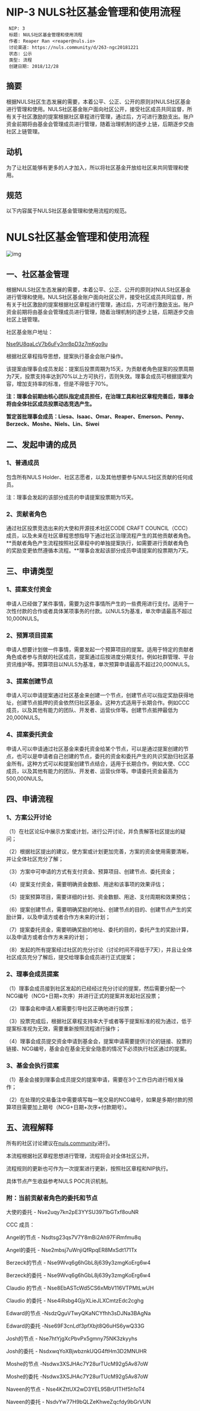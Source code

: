 # NIP-3 NULS社区基金管理和使用流程

```
 NIP: 3
 标题: NULS社区基金管理和使用流程
 作者: Reaper Ran <reaper@nuls.io>
 讨论渠道: https://nuls.community/d/263-ngc20181221
 状态: 公示
 类型: 流程
 创建日期: 2018/12/28
```



## 摘要

根据NULS社区生态发展的需要，本着公平、公正、公开的原则对NULS社区基金进行管理和使用。NULS社区基金账户面向社区公开，接受社区成员共同监督，所有关于社区激励的提案根据社区章程进行管理，通过后，方可进行激励支出。账户资金前期将由基金会管理成员进行管理，随着治理机制的逐步上链，后期逐步交由社区上链管理。



## 动机

为了让社区能够有更多的人才加入，所以将社区基金开放给社区来共同管理和使用。



## 规范

以下内容属于NULS社区基金管理和使用流程的规范。



# NULS社区基金管理和使用流程

![img](https://nuls.community/assets/files/2018-12-21/1545375408-182645-20181221145608.png) 

## **一、社区基金管理**

根据NULS社区生态发展的需要，本着公平、公正、公开的原则对NULS社区基金进行管理和使用。NULS社区基金账户面向社区公开，接受社区成员共同监督，所有关于社区激励的提案根据社区章程进行管理，通过后，方可进行激励支出。账户资金前期将由基金会管理成员进行管理，随着治理机制的逐步上链，后期逐步交由社区上链管理。

社区基金账户地址：

[Nse9U8qaLcV7b6uFy3nr8pD3z7mKgo9u](https://nulscan.io/accountInfo?address=Nse9U8qaLcV7b6uFy3nr8pD3z7mKgo9u)

根据社区章程指导思想，提案执行基金会账户操作。

该提案由理事会成员发起：提案后投票周期为15天，为贡献者角色提案的投票周期为7天，投票支持率达到70%以上方可执行，否则失效。理事会成员可根据提案内容，增加支持率的标准，但是不得低于70%。 

**注：理事会前期由核心团队指定成员担任，在治理工具和社区章程完善后，理事会将由全体社区成员投票动态竞选产生。**

**暂定首批理事会成员：Liesa、Isaac、Omar、Reaper、Emerson、Penny、Berzeck、Moshe、Niels、Lin、Siwei** 

## **二、发起申请的成员**

### **1、普通成员**

包含所有NULS Holder、社区志愿者，以及其他想要参与NULS社区贡献的任何成员。

注：理事会发起的该部分成员的申请提案投票期为15天。

 

### **2、贡献者角色**

通过社区投票竞选出来的大使和开源技术社区CODE CRAFT COUNCIL（CCC）成员，以及未来在社区章程思想指导下通过社区治理流程产生的其他贡献者角色。**贡献者角色产生流程按照社区章程中的单独提案执行，如需要进行贡献者角色的奖励变更依然遵循本流程。**理事会发起该部分成员申请提案的投票期为7天。

## **三、申请类型**

### **1、提案支付资金**

申请人已经做了某件事情，需要为这件事情所产生的一些费用进行支付。适用于一次性付款的合作或者具体某项事务的付款。以NULS为基准，单次申请最高不超过10,000NULS。

### **2、预算项目提案**

申请人想要计划做一件事情，需要发起一个预算项目的提案。适用于特定的贡献者角色或者参与贡献的社区成员，提案通过后按进度分期支付。例如社群管理、平台资讯维护等。预算项目以NULS为基准，单次预算申请最高不超过20,000NULS。

### **3、提案创建节点**

申请人可以申请提案通过社区基金来创建一个节点，创建节点可以指定奖励获得地址，创建节点抵押的资金依然归社区基金。这种方式适用于长期合作。例如CCC成员，以及其他有能力的团队、开发者、运营伙伴等。创建节点抵押最低为20,000NULS。

### **4、提案委托资金**

申请人可以申请通过社区基金来委托资金给某个节点，可以是通过提案创建的节点，也可以是申请者自己创建的节点，委托的资金和委托产生的共识奖励归社区基金所有。这种方式可以和提案创建节点结合，适用于长期合作。例如大使、CCC成员，以及其他有能力的团队、开发者、运营伙伴等。申请委托资金最高为500,000NULS。

## **四、申请流程**

### **1、方案公开讨论**

（1）在社区论坛中展示方案或计划，进行公开讨论，并负责解答社区提出的疑问；

（2）根据社区提出的建议，使方案或计划更加完善，方案的资金使用需要清晰，并让全体社区充分了解；

（3）方案中可申请的方式有支付资金、预算项目、创建节点、委托资金；

（4）提案支付资金，需要明确资金数额、用途和该事项的效果评估；

（5）提案预算项目，需要详细的计划、资金数额、用途、支付周期和效果预估；

（6）提案创建节点，需要明确奖励的地址、创建节点的目的、创建节点产生的奖励计算，以及申请方或者合作方未来的计划；

（7）提案委托资金，需要明确奖励的地址、委托的目的，委托产生的奖励计算，以及申请方或者合作方未来的计划；

（8）发起的所有提案经过社区的充分讨论（讨论时间不得低于7天），并且让全体社区成员充分了解后，提交给理事会成员进行正式提案；

### **2、理事会成员提案**

（1）理事会成员接到社区发起的已经经过充分讨论的提案，然后需要分配一个NCG编号（NCG+日期+次序）并进行正式的提案并发起社区投票；

（2）理事会和申请人都需要引导社区正确地进行投票；

（3）投票完成后，根据社区章程支持率大于或者等于提案标准的视为通过，低于提案标准视为无效，需要重新按照流程进行操作；

（4）理事会成员提交资金申请到基金会，提案申请需要提供讨论的链接、投票的链接、NCG编号，基金会在基金无安全隐患的情况下必须执行社区通过的提案。

### **3、基金会执行提案**

（1）基金会接到理事会成员提交的提案申请，需要在3个工作日内进行相关操作；

（2）在处理的交易备注中需要填写每一笔交易的NCG编号，如果是多期付款的预算项目需要加上期号（NCG+日期+次序+付款期号）。

## **五、流程解释**

所有的社区讨论建议在[nuls.community](https://nuls.community/)进行。

本流程根据社区章程思想进行管理，流程将会对全体社区公开。

流程规则的更新也可作为一次提案进行更新，按照社区章程和NIP执行。

具体节点产生收益参考NULS POC共识机制。

### **附：当前贡献者角色的委托和节点**

大使的委托 - Nse2uqy7kn2pE3YYSU3971bGTxf8ouNR

CCC 成员：

Angel的节点 - Nsdtsg23qs7V7Y8mBi2Ah97FiRmfmu8q

Angel的委托 - Nse2mbsj7uWnjiQfRpqER8MxSdt171Tx

Berzeck的节点 - Nse9Wvq6g6hGbL8j639y3zmgKoErg6w4

Berzeck的委托 - Nse9Wvq6g6hGbL8j639y3zmgKoErg6w4

Claudio 的节点 - Nse8EbASTcWd5CS6xMbV116VTPMtLwUH

Claudio 的委托 - Nse4iRsbg4GjyXLieJLXCmtzEdc2cghg

Edward的节点 -NsdzQguVTwyQKaNCYfhh3sDJNa3BAgNa

Edward的委托 -Nse69F3cnLdf3pfXbjt8Q6uHS6ywQ33G

Josh的节点 - Nse7htYjgXcPbvPx5gmny75NK3zkyyhs

Josh的委托 - NsdxwqYoXBjwbznkUQG4ftHm3D2MNUHR

Moshe的节点 -Nsdwx3XSJHAc7Y28urTUcM92g5Av87oW

Moshe的委托 -Nsdwx3XSJHAc7Y28urTUcM92g5Av87oW

Naveen的节点 - Nse4KZttUX2wD3YEL95BrU1THf5h1oT4

Naveen的委托 - NsdvYw77H9bQLZeKhweZqcfdy9bGrVUN



###

 